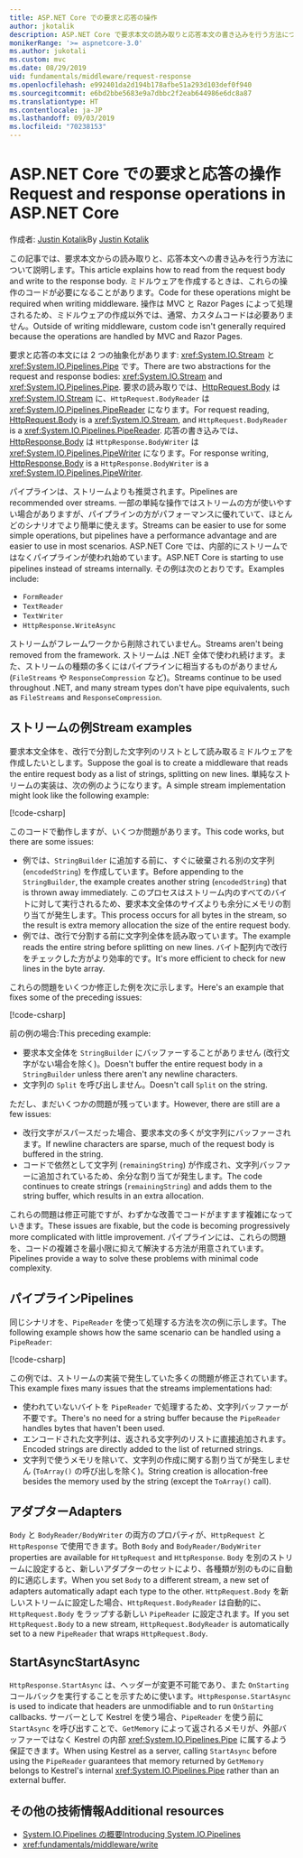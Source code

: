 ```yaml
---
title: ASP.NET Core での要求と応答の操作
author: jkotalik
description: ASP.NET Core で要求本文の読み取りと応答本文の書き込みを行う方法について説明します。
monikerRange: '>= aspnetcore-3.0'
ms.author: jukotali
ms.custom: mvc
ms.date: 08/29/2019
uid: fundamentals/middleware/request-response
ms.openlocfilehash: e992401da2d194b178afbe51a293d103def0f940
ms.sourcegitcommit: e6bd2bbe5683e9a7dbbc2f2eab644986e6dc8a87
ms.translationtype: HT
ms.contentlocale: ja-JP
ms.lasthandoff: 09/03/2019
ms.locfileid: "70238153"
---
```

# <a name="request-and-response-operations-in-aspnet-core"></a><span data-ttu-id="e2589-103">ASP.NET Core での要求と応答の操作</span><span class="sxs-lookup"><span data-stu-id="e2589-103">Request and response operations in ASP.NET Core</span></span>

<span data-ttu-id="e2589-104">作成者: [Justin Kotalik](https://github.com/jkotalik)</span><span class="sxs-lookup"><span data-stu-id="e2589-104">By [Justin Kotalik](https://github.com/jkotalik)</span></span>

<span data-ttu-id="e2589-105">この記事では、要求本文からの読み取りと、応答本文への書き込みを行う方法について説明します。</span><span class="sxs-lookup"><span data-stu-id="e2589-105">This article explains how to read from the request body and write to the response body.</span></span> <span data-ttu-id="e2589-106">ミドルウェアを作成するときは、これらの操作のコードが必要になることがあります。</span><span class="sxs-lookup"><span data-stu-id="e2589-106">Code for these operations might be required when writing middleware.</span></span> <span data-ttu-id="e2589-107">操作は MVC と Razor Pages によって処理されるため、ミドルウェアの作成以外では、通常、カスタムコードは必要ありません。</span><span class="sxs-lookup"><span data-stu-id="e2589-107">Outside of writing middleware, custom code isn't generally required because the operations are handled by MVC and Razor Pages.</span></span>

<span data-ttu-id="e2589-108">要求と応答の本文には 2 つの抽象化があります: <xref:System.IO.Stream> と <xref:System.IO.Pipelines.Pipe> です。</span><span class="sxs-lookup"><span data-stu-id="e2589-108">There are two abstractions for the request and response bodies: <xref:System.IO.Stream> and <xref:System.IO.Pipelines.Pipe>.</span></span> <span data-ttu-id="e2589-109">要求の読み取りでは、[HttpRequest.Body](xref:Microsoft.AspNetCore.Http.HttpRequest.Body) は <xref:System.IO.Stream> に、`HttpRequest.BodyReader` は <xref:System.IO.Pipelines.PipeReader> になります。</span><span class="sxs-lookup"><span data-stu-id="e2589-109">For request reading, [HttpRequest.Body](xref:Microsoft.AspNetCore.Http.HttpRequest.Body) is a <xref:System.IO.Stream>, and `HttpRequest.BodyReader` is a <xref:System.IO.Pipelines.PipeReader>.</span></span> <span data-ttu-id="e2589-110">応答の書き込みでは、[HttpResponse.Body](xref:Microsoft.AspNetCore.Http.HttpResponse.Body) は `HttpResponse.BodyWriter` は <xref:System.IO.Pipelines.PipeWriter> になります。</span><span class="sxs-lookup"><span data-stu-id="e2589-110">For response writing, [HttpResponse.Body](xref:Microsoft.AspNetCore.Http.HttpResponse.Body) is a `HttpResponse.BodyWriter` is a <xref:System.IO.Pipelines.PipeWriter>.</span></span>

<span data-ttu-id="e2589-111">パイプラインは、ストリームよりも推奨されます。</span><span class="sxs-lookup"><span data-stu-id="e2589-111">Pipelines are recommended over streams.</span></span> <span data-ttu-id="e2589-112">一部の単純な操作ではストリームの方が使いやすい場合がありますが、パイプラインの方がパフォーマンスに優れていて、ほとんどのシナリオでより簡単に使えます。</span><span class="sxs-lookup"><span data-stu-id="e2589-112">Streams can be easier to use for some simple operations, but pipelines have a performance advantage and are easier to use in most scenarios.</span></span> <span data-ttu-id="e2589-113">ASP.NET Core では、内部的にストリームではなくパイプラインが使われ始めています。</span><span class="sxs-lookup"><span data-stu-id="e2589-113">ASP.NET Core is starting to use pipelines instead of streams internally.</span></span> <span data-ttu-id="e2589-114">その例は次のとおりです。</span><span class="sxs-lookup"><span data-stu-id="e2589-114">Examples include:</span></span>

* `FormReader`
* `TextReader`
* `TextWriter`
* `HttpResponse.WriteAsync`

<span data-ttu-id="e2589-115">ストリームがフレームワークから削除されていません。</span><span class="sxs-lookup"><span data-stu-id="e2589-115">Streams aren't being removed from the framework.</span></span> <span data-ttu-id="e2589-116">ストリームは .NET 全体で使われ続けます。また、ストリームの種類の多くにはパイプラインに相当するものがありません (`FileStreams` や `ResponseCompression` など)。</span><span class="sxs-lookup"><span data-stu-id="e2589-116">Streams continue to be used throughout .NET, and many stream types don't have pipe equivalents, such as `FileStreams` and `ResponseCompression`.</span></span>

## <a name="stream-examples"></a><span data-ttu-id="e2589-117">ストリームの例</span><span class="sxs-lookup"><span data-stu-id="e2589-117">Stream examples</span></span>

<span data-ttu-id="e2589-118">要求本文全体を、改行で分割した文字列のリストとして読み取るミドルウェアを作成したいとします。</span><span class="sxs-lookup"><span data-stu-id="e2589-118">Suppose the goal is to create a middleware that reads the entire request body as a list of strings, splitting on new lines.</span></span> <span data-ttu-id="e2589-119">単純なストリームの実装は、次の例のようになります。</span><span class="sxs-lookup"><span data-stu-id="e2589-119">A simple stream implementation might look like the following example:</span></span>

[!code-csharp[](request-response/samples/3.x/RequestResponseSample/Startup.cs?name=GetListOfStringsFromStream)]

<span data-ttu-id="e2589-120">このコードで動作しますが、いくつか問題があります。</span><span class="sxs-lookup"><span data-stu-id="e2589-120">This code works, but there are some issues:</span></span>

* <span data-ttu-id="e2589-121">例では、`StringBuilder` に追加する前に、すぐに破棄される別の文字列 (`encodedString`) を作成しています。</span><span class="sxs-lookup"><span data-stu-id="e2589-121">Before appending to the `StringBuilder`, the example creates another string (`encodedString`) that is thrown away immediately.</span></span> <span data-ttu-id="e2589-122">このプロセスはストリーム内のすべてのバイトに対して実行されるため、要求本文全体のサイズよりも余分にメモリの割り当てが発生します。</span><span class="sxs-lookup"><span data-stu-id="e2589-122">This process occurs for all bytes in the stream, so the result is extra memory allocation the size of the entire request body.</span></span>
* <span data-ttu-id="e2589-123">例では、改行で分割する前に文字列全体を読み取っています。</span><span class="sxs-lookup"><span data-stu-id="e2589-123">The example reads the entire string before splitting on new lines.</span></span> <span data-ttu-id="e2589-124">バイト配列内で改行をチェックした方がより効率的です。</span><span class="sxs-lookup"><span data-stu-id="e2589-124">It's more efficient to check for new lines in the byte array.</span></span>

<span data-ttu-id="e2589-125">これらの問題をいくつか修正した例を次に示します。</span><span class="sxs-lookup"><span data-stu-id="e2589-125">Here's an example that fixes some of the preceding issues:</span></span>

[!code-csharp[](request-response/samples/3.x/RequestResponseSample/Startup.cs?name=GetListOfStringsFromStreamMoreEfficient)]

<span data-ttu-id="e2589-126">前の例の場合:</span><span class="sxs-lookup"><span data-stu-id="e2589-126">This preceding example:</span></span>

* <span data-ttu-id="e2589-127">要求本文全体を `StringBuilder` にバッファーすることがありません (改行文字がない場合を除く)。</span><span class="sxs-lookup"><span data-stu-id="e2589-127">Doesn't buffer the entire request body in a `StringBuilder` unless there aren't any newline characters.</span></span>
* <span data-ttu-id="e2589-128">文字列の `Split` を呼び出しません。</span><span class="sxs-lookup"><span data-stu-id="e2589-128">Doesn't call `Split` on the string.</span></span>

<span data-ttu-id="e2589-129">ただし、まだいくつかの問題が残っています。</span><span class="sxs-lookup"><span data-stu-id="e2589-129">However, there are still are a few issues:</span></span>

* <span data-ttu-id="e2589-130">改行文字がスパースだった場合、要求本文の多くが文字列にバッファーされます。</span><span class="sxs-lookup"><span data-stu-id="e2589-130">If newline characters are sparse, much of the request body is buffered in the string.</span></span>
* <span data-ttu-id="e2589-131">コードで依然として文字列 (`remainingString`) が作成され、文字列バッファーに追加されているため、余分な割り当てが発生します。</span><span class="sxs-lookup"><span data-stu-id="e2589-131">The code continues to create strings (`remainingString`) and adds them to the string buffer, which results in an extra allocation.</span></span>

<span data-ttu-id="e2589-132">これらの問題は修正可能ですが、わずかな改善でコードがますます複雑になっていきます。</span><span class="sxs-lookup"><span data-stu-id="e2589-132">These issues are fixable, but the code is becoming progressively more complicated with little improvement.</span></span> <span data-ttu-id="e2589-133">パイプラインには、これらの問題を、コードの複雑さを最小限に抑えて解決する方法が用意されています。</span><span class="sxs-lookup"><span data-stu-id="e2589-133">Pipelines provide a way to solve these problems with minimal code complexity.</span></span>

## <a name="pipelines"></a><span data-ttu-id="e2589-134">パイプライン</span><span class="sxs-lookup"><span data-stu-id="e2589-134">Pipelines</span></span>

<span data-ttu-id="e2589-135">同じシナリオを、`PipeReader` を使って処理する方法を次の例に示します。</span><span class="sxs-lookup"><span data-stu-id="e2589-135">The following example shows how the same scenario can be handled using a `PipeReader`:</span></span>

[!code-csharp[](request-response/samples/3.x/RequestResponseSample/Startup.cs?name=GetListOfStringFromPipe)]

<span data-ttu-id="e2589-136">この例では、ストリームの実装で発生していた多くの問題が修正されています。</span><span class="sxs-lookup"><span data-stu-id="e2589-136">This example fixes many issues that the streams implementations had:</span></span>

* <span data-ttu-id="e2589-137">使われていないバイトを `PipeReader` で処理するため、文字列バッファーが不要です。</span><span class="sxs-lookup"><span data-stu-id="e2589-137">There's no need for a string buffer because the `PipeReader` handles bytes that haven't been used.</span></span>
* <span data-ttu-id="e2589-138">エンコードされた文字列は、返される文字列のリストに直接追加されます。</span><span class="sxs-lookup"><span data-stu-id="e2589-138">Encoded strings are directly added to the list of returned strings.</span></span>
* <span data-ttu-id="e2589-139">文字列で使うメモリを除いて、文字列の作成に関する割り当てが発生しません (`ToArray()` の呼び出しを除く)。</span><span class="sxs-lookup"><span data-stu-id="e2589-139">String creation is allocation-free besides the memory used by the string (except the `ToArray()` call).</span></span>

## <a name="adapters"></a><span data-ttu-id="e2589-140">アダプター</span><span class="sxs-lookup"><span data-stu-id="e2589-140">Adapters</span></span>

<span data-ttu-id="e2589-141">`Body` と `BodyReader/BodyWriter` の両方のプロパティが、`HttpRequest` と `HttpResponse` で使用できます。</span><span class="sxs-lookup"><span data-stu-id="e2589-141">Both `Body` and `BodyReader/BodyWriter` properties are available for `HttpRequest` and `HttpResponse`.</span></span> <span data-ttu-id="e2589-142">`Body` を別のストリームに設定すると、新しいアダプターのセットにより、各種類が別のものに自動的に適応します。</span><span class="sxs-lookup"><span data-stu-id="e2589-142">When you set `Body` to a different stream, a new set of adapters automatically adapt each type to the other.</span></span> <span data-ttu-id="e2589-143">`HttpRequest.Body` を新しいストリームに設定した場合、`HttpRequest.BodyReader` は自動的に、`HttpRequest.Body` をラップする新しい `PipeReader` に設定されます。</span><span class="sxs-lookup"><span data-stu-id="e2589-143">If you set `HttpRequest.Body` to a new stream, `HttpRequest.BodyReader` is automatically set to a new `PipeReader` that wraps `HttpRequest.Body`.</span></span>

## <a name="startasync"></a><span data-ttu-id="e2589-144">StartAsync</span><span class="sxs-lookup"><span data-stu-id="e2589-144">StartAsync</span></span>

<span data-ttu-id="e2589-145">`HttpResponse.StartAsync` は、ヘッダーが変更不可能であり、また `OnStarting` コールバックを実行することを示すために使います。</span><span class="sxs-lookup"><span data-stu-id="e2589-145">`HttpResponse.StartAsync` is used to indicate that headers are unmodifiable and to run `OnStarting` callbacks.</span></span> <span data-ttu-id="e2589-146">サーバーとして Kestrel を使う場合、`PipeReader` を使う前に `StartAsync` を呼び出すことで、`GetMemory` によって返されるメモリが、外部バッファーではなく Kestrel の内部 <xref:System.IO.Pipelines.Pipe> に属するよう保証できます。</span><span class="sxs-lookup"><span data-stu-id="e2589-146">When using Kestrel as a server, calling `StartAsync` before using the `PipeReader` guarantees that memory returned by `GetMemory` belongs to Kestrel's internal <xref:System.IO.Pipelines.Pipe> rather than an external buffer.</span></span>

## <a name="additional-resources"></a><span data-ttu-id="e2589-147">その他の技術情報</span><span class="sxs-lookup"><span data-stu-id="e2589-147">Additional resources</span></span>

* [<span data-ttu-id="e2589-148">System.IO.Pipelines の概要</span><span class="sxs-lookup"><span data-stu-id="e2589-148">Introducing System.IO.Pipelines</span></span>](https://devblogs.microsoft.com/dotnet/system-io-pipelines-high-performance-io-in-net/)
* <xref:fundamentals/middleware/write>
